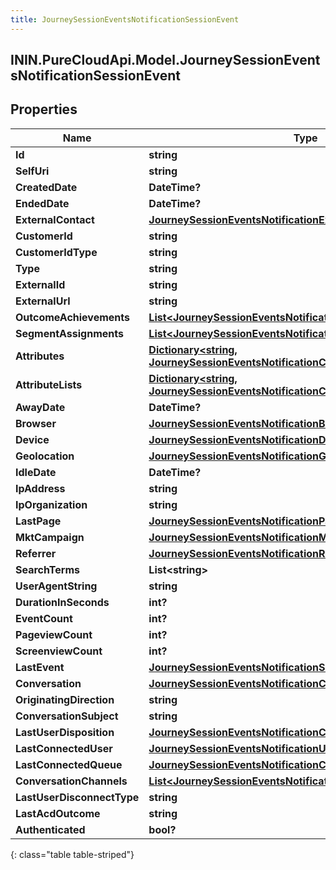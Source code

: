 ```yaml
---
title: JourneySessionEventsNotificationSessionEvent
---
```

## ININ.PureCloudApi.Model.JourneySessionEventsNotificationSessionEvent

## Properties

|Name | Type | Description | Notes|
|------------ | ------------- | ------------- | -------------|
| **Id** | **string** |  | [optional] |
| **SelfUri** | **string** |  | [optional] |
| **CreatedDate** | **DateTime?** |  | [optional] |
| **EndedDate** | **DateTime?** |  | [optional] |
| **ExternalContact** | [**JourneySessionEventsNotificationExternalContact**](JourneySessionEventsNotificationExternalContact.html) |  | [optional] |
| **CustomerId** | **string** |  | [optional] |
| **CustomerIdType** | **string** |  | [optional] |
| **Type** | **string** |  | [optional] |
| **ExternalId** | **string** |  | [optional] |
| **ExternalUrl** | **string** |  | [optional] |
| **OutcomeAchievements** | [**List&lt;JourneySessionEventsNotificationOutcomeAchievement&gt;**](JourneySessionEventsNotificationOutcomeAchievement.html) |  | [optional] |
| **SegmentAssignments** | [**List&lt;JourneySessionEventsNotificationSegmentAssignment&gt;**](JourneySessionEventsNotificationSegmentAssignment.html) |  | [optional] |
| **Attributes** | [**Dictionary&lt;string, JourneySessionEventsNotificationCustomEventAttribute&gt;**](JourneySessionEventsNotificationCustomEventAttribute.html) |  | [optional] |
| **AttributeLists** | [**Dictionary&lt;string, JourneySessionEventsNotificationCustomEventAttributeList&gt;**](JourneySessionEventsNotificationCustomEventAttributeList.html) |  | [optional] |
| **AwayDate** | **DateTime?** |  | [optional] |
| **Browser** | [**JourneySessionEventsNotificationBrowser**](JourneySessionEventsNotificationBrowser.html) |  | [optional] |
| **Device** | [**JourneySessionEventsNotificationDevice**](JourneySessionEventsNotificationDevice.html) |  | [optional] |
| **Geolocation** | [**JourneySessionEventsNotificationGeoLocation**](JourneySessionEventsNotificationGeoLocation.html) |  | [optional] |
| **IdleDate** | **DateTime?** |  | [optional] |
| **IpAddress** | **string** |  | [optional] |
| **IpOrganization** | **string** |  | [optional] |
| **LastPage** | [**JourneySessionEventsNotificationPage**](JourneySessionEventsNotificationPage.html) |  | [optional] |
| **MktCampaign** | [**JourneySessionEventsNotificationMktCampaign**](JourneySessionEventsNotificationMktCampaign.html) |  | [optional] |
| **Referrer** | [**JourneySessionEventsNotificationReferrer**](JourneySessionEventsNotificationReferrer.html) |  | [optional] |
| **SearchTerms** | **List&lt;string&gt;** |  | [optional] |
| **UserAgentString** | **string** |  | [optional] |
| **DurationInSeconds** | **int?** |  | [optional] |
| **EventCount** | **int?** |  | [optional] |
| **PageviewCount** | **int?** |  | [optional] |
| **ScreenviewCount** | **int?** |  | [optional] |
| **LastEvent** | [**JourneySessionEventsNotificationSessionLastEvent**](JourneySessionEventsNotificationSessionLastEvent.html) |  | [optional] |
| **Conversation** | [**JourneySessionEventsNotificationConversation**](JourneySessionEventsNotificationConversation.html) |  | [optional] |
| **OriginatingDirection** | **string** |  | [optional] |
| **ConversationSubject** | **string** |  | [optional] |
| **LastUserDisposition** | [**JourneySessionEventsNotificationConversationUserDisposition**](JourneySessionEventsNotificationConversationUserDisposition.html) |  | [optional] |
| **LastConnectedUser** | [**JourneySessionEventsNotificationUser**](JourneySessionEventsNotificationUser.html) |  | [optional] |
| **LastConnectedQueue** | [**JourneySessionEventsNotificationConnectedQueue**](JourneySessionEventsNotificationConnectedQueue.html) |  | [optional] |
| **ConversationChannels** | [**List&lt;JourneySessionEventsNotificationConversationChannel&gt;**](JourneySessionEventsNotificationConversationChannel.html) |  | [optional] |
| **LastUserDisconnectType** | **string** |  | [optional] |
| **LastAcdOutcome** | **string** |  | [optional] |
| **Authenticated** | **bool?** |  | [optional] |
{: class="table table-striped"}


